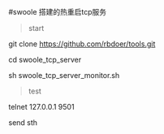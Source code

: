 #swoole 搭建的热重启tcp服务

>start

git clone https://github.com/rbdoer/tools.git

cd swoole_tcp_server

sh swoole_tcp_server_monitor.sh

>test

telnet 127.0.0.1 9501

send sth

